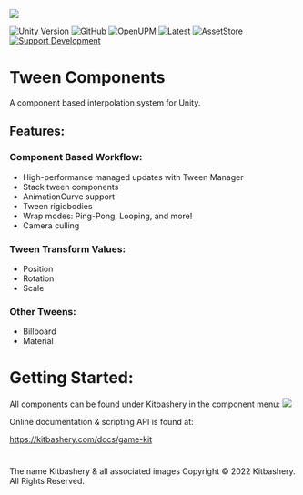 <!-- ONLINE DOCUMENTATION FOUND @ https://kitbashery.com/docs/tween-components -->



![](https://kitbashery.com/assets/images/kitbashery-github-banner.jpg)

[![Unity Version](https://img.shields.io/badge/Unity-2021.3%2B-blue.svg)](https://unity3d.com/get-unity/download)
[![GitHub](https://img.shields.io/github/license/kitbashery/modular-ai.svg)](https://github.com/Kitbashery/Tween-Components/blob/main/LICENSE.md)
[![OpenUPM](https://img.shields.io/badge/Install-openUPM-blue)](https://openupm.com/packages/com.kitbashery.tween-components.html)
[![Latest](https://img.shields.io/badge/Manual%20Install-.unitypackage-blue)](https://github.com/Kitbashery/kitbashery.github.io/raw/main/assets/packages/Kitbashery_TweenComponents.unitypackage)
[![AssetStore](https://img.shields.io/badge/Download%20LTS-Asset%20Store-blue)](https://assetstore.unity.com/packages/slug/231241)
[![Support Development](https://img.shields.io/badge/Ko--fi-Support%20Development-%23ff5f5f)](https://ko-fi.com/S6S8EKDY5)

# Tween Components

A component based interpolation system for Unity.

## Features:

### Component Based Workflow:
* High-performance managed updates with Tween Manager
* Stack tween components
* AnimationCurve support
* Tween rigidbodies
* Wrap modes: Ping-Pong, Looping, and more!
* Camera culling

### Tween Transform Values:
* Position
* Rotation
* Scale

### Other Tweens:
* Billboard
* Material

# Getting Started:
All components can be found under Kitbashery in the component menu:
![](https://kitbashery.com/assets/images/kitbashery-getting-started.jpg)

Online documentation & scripting API is found at:

https://kitbashery.com/docs/game-kit


# 
The name Kitbashery & all associated images Copyright &copy; 2022 Kitbashery. All Rights Reserved.
